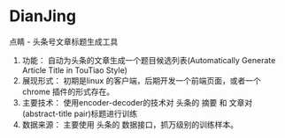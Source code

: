 # DianJing
点睛 - 头条号文章标题生成工具

1. 功能：
    自动为头条的文章生成一个题目候选列表(Automatically Generate Article Title in TouTiao Style)
2. 展现形式：
    初期是linux 的客户端，后期开发一个前端页面，或者一个chrome 插件的形式存在。
3. 主要技术：
    使用encoder-decoder的技术对 头条的 摘要 和 文章对(abstract-title pair)标题进行训练
4. 数据来源：
    主要使用 头条的 数据接口，抓万级别的训练样本。
